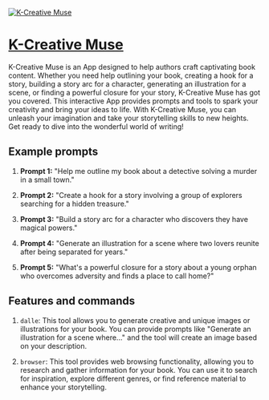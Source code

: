[![K-Creative Muse](https://files.oaiusercontent.com/file-ESUB7MV8ReXeK1pyCuquHiIr?se=2123-10-18T12%3A20%3A55Z&sp=r&sv=2021-08-06&sr=b&rscc=max-age%3D31536000%2C%20immutable&rscd=attachment%3B%20filename%3D01a8803c-5840-4338-b0a9-45a18c99354d.png&sig=6DqWFjIn00TNgbbz6yDIC8jl0TcYfX6JtlbLLSq1XAc%3D)](https://chat.openai.com/g/g-MMeeTktu8-k-creative-muse)

# [K-Creative Muse](https://chat.openai.com/g/g-MMeeTktu8-k-creative-muse)

K-Creative Muse is an App designed to help authors craft captivating book content. Whether you need help outlining your book, creating a hook for a story, building a story arc for a character, generating an illustration for a scene, or finding a powerful closure for your story, K-Creative Muse has got you covered. This interactive App provides prompts and tools to spark your creativity and bring your ideas to life. With K-Creative Muse, you can unleash your imagination and take your storytelling skills to new heights. Get ready to dive into the wonderful world of writing!

## Example prompts

1. **Prompt 1:** "Help me outline my book about a detective solving a murder in a small town."

2. **Prompt 2:** "Create a hook for a story involving a group of explorers searching for a hidden treasure."

3. **Prompt 3:** "Build a story arc for a character who discovers they have magical powers."

4. **Prompt 4:** "Generate an illustration for a scene where two lovers reunite after being separated for years."

5. **Prompt 5:** "What's a powerful closure for a story about a young orphan who overcomes adversity and finds a place to call home?"

## Features and commands

1. `dalle`: This tool allows you to generate creative and unique images or illustrations for your book. You can provide prompts like "Generate an illustration for a scene where..." and the tool will create an image based on your description.

2. `browser`: This tool provides web browsing functionality, allowing you to research and gather information for your book. You can use it to search for inspiration, explore different genres, or find reference material to enhance your storytelling.